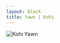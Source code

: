 ```yaml
---
layout: black
title: Yawn | Kohi
---
```

![Kohi Yawn](https://xodd9g.bn.files.1drv.com/y4m3etdwZDqprGYwQx78INIYu5nGguFijJWFwouRn5t6U4a8aloBRc4B2rIDBC42Y3AYeNQuf7ElVfdD7vy8QpBsTod-EUMNboUl_4fhMNXMf_icgSxmCLtBVTb1q4occ9NkWooXtrrKLRoBJ0gcw2cjgB4oyh9cEJv6IqemBUkDD7rd-h8rXRke_-UcTzvWKBHol-hP-ltWYG6ON0YzQM4rQ)
